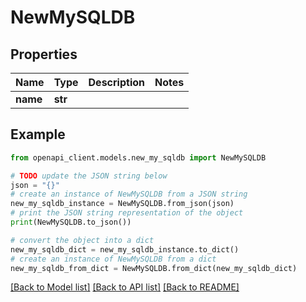 # NewMySQLDB


## Properties

Name | Type | Description | Notes
------------ | ------------- | ------------- | -------------
**name** | **str** |  | 

## Example

```python
from openapi_client.models.new_my_sqldb import NewMySQLDB

# TODO update the JSON string below
json = "{}"
# create an instance of NewMySQLDB from a JSON string
new_my_sqldb_instance = NewMySQLDB.from_json(json)
# print the JSON string representation of the object
print(NewMySQLDB.to_json())

# convert the object into a dict
new_my_sqldb_dict = new_my_sqldb_instance.to_dict()
# create an instance of NewMySQLDB from a dict
new_my_sqldb_from_dict = NewMySQLDB.from_dict(new_my_sqldb_dict)
```
[[Back to Model list]](../README.md#documentation-for-models) [[Back to API list]](../README.md#documentation-for-api-endpoints) [[Back to README]](../README.md)


